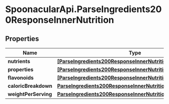 # SpoonacularApi.ParseIngredients200ResponseInnerNutrition

## Properties

Name | Type | Description | Notes
------------ | ------------- | ------------- | -------------
**nutrients** | [**[ParseIngredients200ResponseInnerNutritionNutrientsInner]**](ParseIngredients200ResponseInnerNutritionNutrientsInner.md) |  | 
**properties** | [**[ParseIngredients200ResponseInnerNutritionPropertiesInner]**](ParseIngredients200ResponseInnerNutritionPropertiesInner.md) |  | 
**flavonoids** | [**[ParseIngredients200ResponseInnerNutritionPropertiesInner]**](ParseIngredients200ResponseInnerNutritionPropertiesInner.md) |  | 
**caloricBreakdown** | [**ParseIngredients200ResponseInnerNutritionCaloricBreakdown**](ParseIngredients200ResponseInnerNutritionCaloricBreakdown.md) |  | 
**weightPerServing** | [**ParseIngredients200ResponseInnerNutritionWeightPerServing**](ParseIngredients200ResponseInnerNutritionWeightPerServing.md) |  | 


